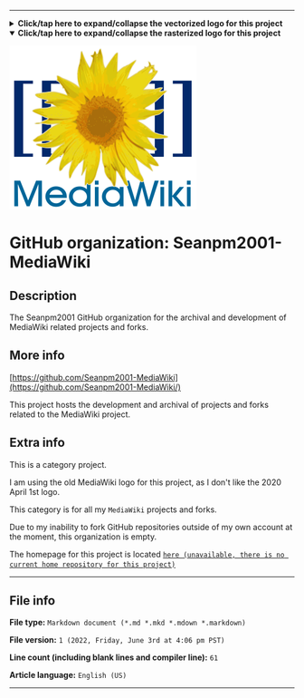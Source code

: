 
***

<details><summary><b lang="en">Click/tap here to expand/collapse the vectorized logo for this project</b></summary>

![MediaWiki_2003.svg failed to load. The file may be missing or corrupt. Check the file path for errors first.](/AdditionalInfo/2/Seanpm2001-MediaWiki/MediaWiki_2003.svg)

</details>

<details open><summary><b lang="en">Click/tap here to expand/collapse the rasterized logo for this project</b></summary>

![MediaWiki_GoodLogo.png failed to load. The file may be missing or corrupt. Check the file path for errors first.](/AdditionalInfo/2/Seanpm2001-MediaWiki/MediaWiki_GoodLogo.png)

</details>

# GitHub organization: Seanpm2001-MediaWiki

## Description

The Seanpm2001 GitHub organization for the archival and development of MediaWiki related projects and forks.

## More info

[https://github.com/Seanpm2001-MediaWiki](https://github.com/Seanpm2001-MediaWiki/)

This project hosts the development and archival of projects and forks related to the MediaWiki project.

## Extra info

This is a category project.

I am using the old MediaWiki logo for this project, as I don't like the 2020 April 1st logo.

This category is for all my `MediaWiki` projects and forks.

<!--
As of 2022, May 27th, I don't have any projects that use for this organization yet.
!-->

Due to my inability to fork GitHub repositories outside of my own account at the moment, this organization is empty.

The homepage for this project is located [`here (unavailable, there is no current home repository for this project)`](https://www.example.com)

<!--
There is no current home repository for this project.
!-->

***

## File info

**File type:** `Markdown document (*.md *.mkd *.mdown *.markdown)`

**File version:** `1 (2022, Friday, June 3rd at 4:06 pm PST)`

**Line count (including blank lines and compiler line):** `61`

**Article language:** `English (US)`

***
